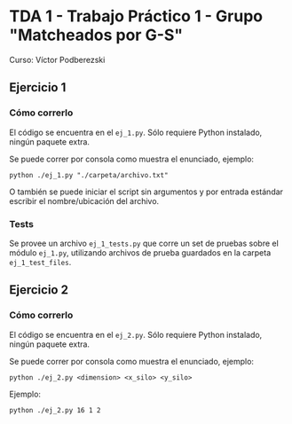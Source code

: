 # TDA 1 - Trabajo Práctico 1 - Grupo "Matcheados por G-S"
Curso: Víctor Podberezski

## Ejercicio 1

### Cómo correrlo

El código se encuentra en el `ej_1.py`. Sólo requiere Python instalado, ningún paquete extra.

Se puede correr por consola como muestra el enunciado, ejemplo:

```shell
python ./ej_1.py "./carpeta/archivo.txt"
```

O también se puede iniciar el script sin argumentos y por entrada estándar escribir el nombre/ubicación del archivo.

### Tests

Se provee un archivo `ej_1_tests.py` que corre un set de pruebas sobre el módulo `ej_1.py`, utilizando archivos de prueba guardados en la carpeta `ej_1_test_files`.

## Ejercicio 2

### Cómo correrlo

El código se encuentra en el `ej_2.py`. Sólo requiere Python instalado, ningún paquete extra.

Se puede correr por consola como muestra el enunciado, ejemplo:

```shell
python ./ej_2.py <dimension> <x_silo> <y_silo>
```

Ejemplo: 

```shell
python ./ej_2.py 16 1 2 
```
